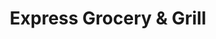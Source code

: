 ---
title: "Express Grocery & Grill"
url: /trenton/express-grocery-und-grill/
shop: Lebensmittel
---